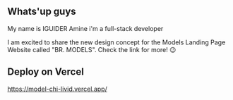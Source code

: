 ## Whats'up guys

My name is IGUIDER Amine i'm a full-stack developer

I am excited to share the new design concept for the Models Landing Page Website called "BR. MODELS". Check the link for more! 😉

## Deploy on Vercel

https://model-chi-livid.vercel.app/

<!-- npx create-next-app@latest --typescript ./ -->
<!-- https://react-icons.github.io/react-icons/icons?name=ai -->
<!-- https://dribbble.com/shots/22209713-Model-Landing-Page -->
